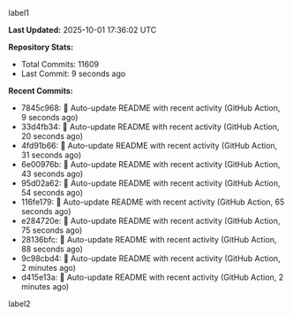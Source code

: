 
label1 
<!-- ACTIVITY_START -->
**Last Updated:** 2025-10-01 17:36:02 UTC

**Repository Stats:**
- Total Commits: 11609
- Last Commit: 9 seconds ago

**Recent Commits:**
- 7845c968: 🤖 Auto-update README with recent activity (GitHub Action, 9 seconds ago)
- 33d4fb34: 🤖 Auto-update README with recent activity (GitHub Action, 20 seconds ago)
- 4fd91b66: 🤖 Auto-update README with recent activity (GitHub Action, 31 seconds ago)
- 6e00976b: 🤖 Auto-update README with recent activity (GitHub Action, 43 seconds ago)
- 95d02a62: 🤖 Auto-update README with recent activity (GitHub Action, 54 seconds ago)
- 116fe179: 🤖 Auto-update README with recent activity (GitHub Action, 65 seconds ago)
- e284720e: 🤖 Auto-update README with recent activity (GitHub Action, 75 seconds ago)
- 28136bfc: 🤖 Auto-update README with recent activity (GitHub Action, 88 seconds ago)
- 9c98cbd4: 🤖 Auto-update README with recent activity (GitHub Action, 2 minutes ago)
- d415e13a: 🤖 Auto-update README with recent activity (GitHub Action, 2 minutes ago)
<!-- ACTIVITY_END -->

label2

